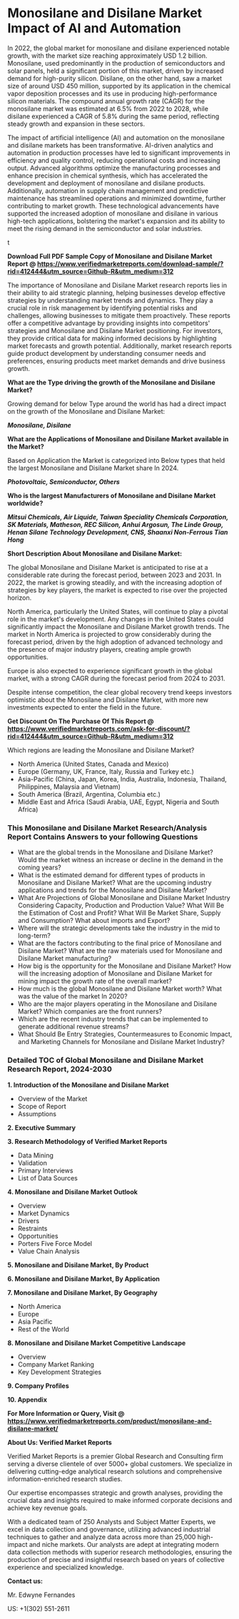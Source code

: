 <meta name="title" content="Global Monosilane and Disilane Market Impact of AI and Automation"><meta name="description" content="In 2022, the global market for monosilane and disilane experienced notable growth, with the market size reaching approximately USD 1.2 billion. Monosilane, used predom"><meta name="title" content="Monosilane and Disilane Market Size, Share, Scope, Trends, Growth, Opportunities, Analysis, Forecast"><h1>Monosilane and Disilane Market Impact of AI and Automation</h1><p>In 2022, the global market for monosilane and disilane experienced notable growth, with the market size reaching approximately USD 1.2 billion. Monosilane, used predominantly in the production of semiconductors and solar panels, held a significant portion of this market, driven by increased demand for high-purity silicon. Disilane, on the other hand, saw a market size of around USD 450 million, supported by its application in the chemical vapor deposition processes and its use in producing high-performance silicon materials. The compound annual growth rate (CAGR) for the monosilane market was estimated at 6.5% from 2022 to 2028, while disilane experienced a CAGR of 5.8% during the same period, reflecting steady growth and expansion in these sectors.</p><p>The impact of artificial intelligence (AI) and automation on the monosilane and disilane markets has been transformative. AI-driven analytics and automation in production processes have led to significant improvements in efficiency and quality control, reducing operational costs and increasing output. Advanced algorithms optimize the manufacturing processes and enhance precision in chemical synthesis, which has accelerated the development and deployment of monosilane and disilane products. Additionally, automation in supply chain management and predictive maintenance has streamlined operations and minimized downtime, further contributing to market growth. These technological advancements have supported the increased adoption of monosilane and disilane in various high-tech applications, bolstering the market's expansion and its ability to meet the rising demand in the semiconductor and solar industries.</p>t</p><p id="" class=""><strong>Download Full PDF Sample Copy of Monosilane and Disilane Market Report @ <a href="https://www.verifiedmarketreports.com/download-sample/?rid=412444&utm_source=Github-R&utm_medium=312" target="_blank">https://www.verifiedmarketreports.com/download-sample/?rid=412444&utm_source=Github-R&utm_medium=312</a></strong></p><p>The importance of&nbsp;Monosilane and Disilane Market research reports lies in their ability to aid strategic planning, helping businesses develop effective strategies by understanding market trends and dynamics. They play a crucial role in risk management by identifying potential risks and challenges, allowing businesses to mitigate them proactively. These reports offer a competitive advantage by providing insights into competitors' strategies and Monosilane and Disilane Market positioning. For investors, they provide critical data for making informed decisions by highlighting market forecasts and growth potential. Additionally, market research reports guide product development by understanding consumer needs and preferences, ensuring products meet market demands and drive business growth.</p><p><strong>What are the&nbsp;Type driving the growth of the Monosilane and Disilane Market?</strong></p><p id="" class="">Growing demand for below Type around the world has had a direct impact on the growth of the Monosilane and Disilane Market:</p><em><strong>Monosilane, Disilane</strong></em></p><strong>What are the&nbsp;Applications&nbsp;of Monosilane and Disilane Market available in the Market?</strong></p><p id="" class="">Based on Application the Market is categorized into Below types that held the largest Monosilane and Disilane Market share In 2024.</p><em><strong>Photovoltaic, Semiconductor, Others</strong></em></p><strong>Who is the largest Manufacturers of Monosilane and Disilane Market worldwide?</strong></p><p><em><strong>Mitsui Chemicals, Air Liquide, Taiwan Speciality Chemicals Corporation, SK Materials, Matheson, REC Silicon, Anhui Argosun, The Linde Group, Henan Silane Technology Development, CNS, Shaanxi Non-Ferrous Tian Hong</strong></em></p><p id="" class=""><strong>Short Description About Monosilane and Disilane Market:</strong></p><p>The global Monosilane and Disilane Market is anticipated to rise at a considerable rate during the forecast period, between 2023 and 2031. In 2022, the market is growing steadily, and with the increasing adoption of strategies by key players, the market is expected to rise over the projected horizon.</p><p>North America, particularly the United States, will continue to play a pivotal role in the market's development. Any changes in the United States could significantly impact the Monosilane and Disilane Market growth trends. The market in North America is projected to grow considerably during the forecast period, driven by the high adoption of advanced technology and the presence of major industry players, creating ample growth opportunities.</p><p>Europe is also expected to experience significant growth in the global market, with a strong CAGR during the forecast period from 2024 to 2031.</p><p>Despite intense competition, the clear global recovery trend keeps investors optimistic about the Monosilane and Disilane Market, with more new investments expected to enter the field in the future.</p><p id="" class=""><strong>Get Discount On The Purchase Of This Report @ <a href="https://www.verifiedmarketreports.com/ask-for-discount/?rid=412444&utm_source=Github-R&utm_medium=312" target="_blank">https://www.verifiedmarketreports.com/ask-for-discount/?rid=412444&utm_source=Github-R&utm_medium=312</a></strong></p>Which regions are leading the Monosilane and Disilane Market?</p><ul><li>North America (United States, Canada and Mexico)</li><li>Europe (Germany, UK, France, Italy, Russia and Turkey etc.)</li><li>Asia-Pacific (China, Japan, Korea, India, Australia, Indonesia, Thailand, Philippines, Malaysia and Vietnam)</li><li>South America (Brazil, Argentina, Columbia etc.)</li><li>Middle East and Africa (Saudi Arabia, UAE, Egypt, Nigeria and South Africa)</li></ul><h3 id="" class="">This Monosilane and Disilane Market Research/Analysis Report Contains Answers to your following Questions</h3><ul><li>What are the global trends in the Monosilane and Disilane Market? Would the market witness an increase or decline in the demand in the coming years?</li><li>What is the estimated demand for different types of products in Monosilane and Disilane Market? What are the upcoming industry applications and trends for the Monosilane and Disilane Market?</li><li>What Are Projections of Global Monosilane and Disilane Market Industry Considering Capacity, Production and Production Value? What Will Be the Estimation of Cost and Profit? What Will Be Market Share, Supply and Consumption? What about imports and Export?</li><li>Where will the strategic developments take the industry in the mid to long-term?</li><li>What are the factors contributing to the final price of Monosilane and Disilane Market? What are the raw materials used for Monosilane and Disilane Market manufacturing?</li><li>How big is the opportunity for the Monosilane and Disilane Market? How will the increasing adoption of Monosilane and Disilane Market for mining impact the growth rate of the overall market?</li><li>How much is the global Monosilane and Disilane Market worth? What was the value of the market In 2020?</li><li>Who are the major players operating in the Monosilane and Disilane Market? Which companies are the front runners?</li><li>Which are the recent industry trends that can be implemented to generate additional revenue streams?</li><li>What Should Be Entry Strategies, Countermeasures to Economic Impact, and Marketing Channels for Monosilane and Disilane Market Industry?</li></ul><h3 id="" class="">Detailed TOC of Global Monosilane and Disilane Market Research Report, 2024-2030</h3><p id="" class=""><strong>1. Introduction of the Monosilane and Disilane Market</strong></p><ul><li>Overview of the Market</li><li>Scope of Report</li><li>Assumptions</li></ul><p id="" class=""><strong>2. Executive Summary</strong></p><p id="" class=""><strong>3. Research Methodology of Verified Market Reports</strong></p><ul><li>Data Mining</li><li>Validation</li><li>Primary Interviews</li><li>List of Data Sources</li></ul><p id="" class=""><strong>4. Monosilane and Disilane Market Outlook</strong></p><ul><li>Overview</li><li>Market Dynamics</li><li>Drivers</li><li>Restraints</li><li>Opportunities</li><li>Porters Five Force Model</li><li>Value Chain Analysis</li></ul><p id="" class=""><strong>5. Monosilane and Disilane Market, By Product</strong></p><p id="" class=""><strong>6. Monosilane and Disilane Market, By Application</strong></p><p id="" class=""><strong>7. Monosilane and Disilane Market, By Geography</strong></p><ul><li>North America</li><li>Europe</li><li>Asia Pacific</li><li>Rest of the World</li></ul><p id="" class=""><strong>8. Monosilane and Disilane Market Competitive Landscape</strong></p><ul><li>Overview</li><li>Company Market Ranking</li><li>Key Development Strategies</li></ul><p id="" class=""><strong>9. Company Profiles</strong></p><p id="" class=""><strong>10. Appendix</strong></p><p id="" class=""><strong>For More Information or Query, Visit @ <a href="https://www.verifiedmarketreports.com/product/monosilane-and-disilane-market/" target="_blank">https://www.verifiedmarketreports.com/product/monosilane-and-disilane-market/</a></strong></p><p id="" class=""><strong>About Us: Verified Market Reports</strong></p><p id="" class="">Verified Market Reports is a premier Global Research and Consulting firm serving a diverse clientele of over 5000+ global customers. We specialize in delivering cutting-edge analytical research solutions and comprehensive information-enriched research studies.</p><p id="" class="">Our expertise encompasses strategic and growth analyses, providing the crucial data and insights required to make informed corporate decisions and achieve key revenue goals.</p><p id="" class="">With a dedicated team of 250 Analysts and Subject Matter Experts, we excel in data collection and governance, utilizing advanced industrial techniques to gather and analyze data across more than 25,000 high-impact and niche markets. Our analysts are adept at integrating modern data collection methods with superior research methodologies, ensuring the production of precise and insightful research based on years of collective experience and specialized knowledge.</p><p id="" class=""><strong>Contact us:</strong></p><p id="" class="">Mr. Edwyne Fernandes</p><p id="" class="">US: +1(302) 551-2611</p>